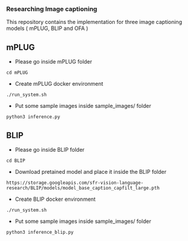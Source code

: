 ### Researching Image captioning

This repository contains the implementation for three image captioning models ( mPLUG, BLIP and OFA )


## mPLUG 

- Please go inside mPLUG folder

```
cd mPLUG
```

- Create mPLUG docker environment

```
./run_system.sh
```

- Put some sample images inside sample_images/ folder

```
python3 inference.py
```

## BLIP

- Please go inside BLIP folder

```
cd BLIP
```

- Download pretained model and place it inside the BLIP folder

```
https://storage.googleapis.com/sfr-vision-language-research/BLIP/models/model_base_caption_capfilt_large.pth
```

- Create BLIP docker environment

```
./run_system.sh
```

- Put some sample images inside sample_images/ folder

```
python3 inference_blip.py
```
